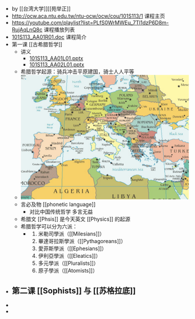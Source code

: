 - by [[台湾大学]][[苑举正]]
- http://ocw.aca.ntu.edu.tw/ntu-ocw/ocw/cou/101S113/1 课程主页
- https://youtube.com/playlist?list=PLfS0WrMWEu_7Tl1dzP6D8m-RujAqLnQ8c 课程播放列表
- [101S113_AA01R01.doc](../assets/101S113_AA01R01_1689137536671_0.doc) 课程简介
- 第一课 [[古希腊哲学]]
	- 讲义
		- [101S113_AA01L01.pptx](../assets/101S113_AA01L01_1689137495217_0.pptx)
		- [101S113_AA02L01.pptx](../assets/101S113_AA02L01_1689137500603_0.pptx)
	- 希腊哲学起源：骑兵冲击平原建国，骑士人人平等
	- ![image.png](../assets/image_1689135205164_0.png)
	- 言必及物 [[phonetic language]]
		- 对比中国传统哲学 多言无益
	- 希腊文 [[Phsis]] 是今天英文 [[Physics]] 的起源
	- 希腊哲学可以分为六派：
		- 1. 米勒司學派（[[Milesians]]）
		  2. 畢達哥拉斯學派（[[Pythagoreans]]）
		  3. 愛菲斯學派（[[Ephesians]]）
		  4. 伊利亞學派（[[Eleatics]]）
		  5. 多元學派（[[Pluralists]]）
		  6. 原子學派（[[Atomists]]）
- 第二课 [[Sophists]] 与 [[苏格拉底]]
	-
-
-